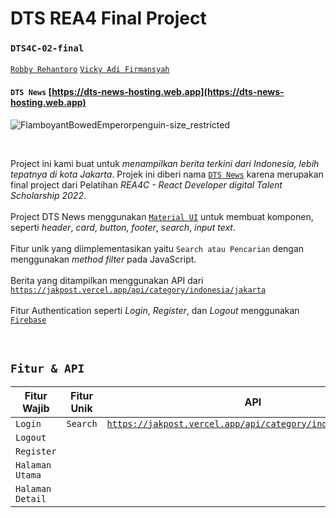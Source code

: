 # DTS REA4 Final Project

### `DTS4C-02-final`

[`Robby Rehantoro`](https://github.com/Rehantoro07) [`Vicky Adi Firmansyah`](https://github.com/vickyvaf)
<br />
#### `DTS News`  [https://dts-news-hosting.web.app](https://dts-news-hosting.web.app)


  
![FlamboyantBowedEmperorpenguin-size_restricted](https://user-images.githubusercontent.com/65301817/197934051-cecbf5f3-881d-44ee-a3c4-8b3993e01b42.gif)

<br />

Project ini kami buat untuk _menampilkan berita terkini dari Indonesia, lebih tepatnya di kota Jakarta_. Projek ini diberi nama [`DTS News`](https://dts-news-hosting.web.app) karena merupakan final project dari Pelatihan _REA4C - React Developer digital Talent Scholarship 2022_.
<br />
<br />
Project DTS News menggunakan [`Material UI`](https://mui.com/) untuk membuat komponen, seperti _header_, _card_, _button_, _footer_, _search_, _input text_.
<br />
<br />
Fitur unik yang diimplementasikan yaitu `Search atau Pencarian` dengan menggunakan _method filter_ pada JavaScript.
<br />
<br />
Berita yang ditampilkan menggunakan API dari [`https://jakpost.vercel.app/api/category/indonesia/jakarta`](https://jakpost.vercel.app/api/category/indonesia/jakarta)
<br />
<br />
Fitur Authentication seperti _Login_, _Register_, dan _Logout_ menggunakan [`Firebase`](https://firebase.google.com/?hl=id)

<br />

## `Fitur & API`

| Fitur Wajib  | Fitur Unik    |   API |
|--------------|---------------|-------|
| `Login`  | `Search` | [`https://jakpost.vercel.app/api/category/indonesia/jakarta`](https://jakpost.vercel.app/api/category/indonesia/jakarta) |
| `Logout` | 
| `Register` | 
| `Halaman Utama` | 
| `Halaman Detail` | 
